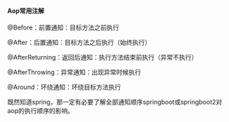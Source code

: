 #### Aop常用注解

@Before：前置通知：目标方法之前执行

@After：后置通知：目标方法之后执行（始终执行）

@AfterReturning：返回后通知：执行方法结束前执行（异常不执行）

@AfterThrowing：异常通知：出现异常时候执行

@Around：环绕通知：环绕目标方法执行

既然知道spring，那一定有必要了解全部通知顺序springboot或springboot2对aop的执行顺序的影响。















